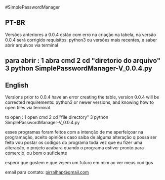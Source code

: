 #SimplePasswordManager



PT-BR
-----
Versões anteriores a 0.0.4 estão com erro na criação na tabela, na versão 0.0.4 será corrigido
requisitos: python3 ou versões mais recentes, e saber abrir arquivos via terminal

para abrir :
  1 abra cmd
  2 cd "diretorio do arquivo"
  3 python SimplePasswordManager-V_0.0.4.py
-------------------------------------------------------------------------------------------------
English
-------

Versions prior to 0.0.4 have an error creating the table, version 0.0.4 will be corrected
requirements: python3 or newer versions, and knowing how to open files via terminal

to open :
  1 open cmd
  2 cd "file directory"
  3 python SimplePasswordManager-V_0.0.4.py


esses programas foram feitos com a intenção de me
aperfeiçoar na programação, aceito opiniões 
caso saiba de alguma alteração q possa ser feito
vou postar os codigos do programa toda vez que
eu fizer uma alteração, o projeto acabara quando o 
programa estiver pronto para comercio, ou bom o 
suficiente

espero que gostem e que vejem um futuro em mim ao ver 
meus codigos

email para contato:
pirralhap@gmail.com
